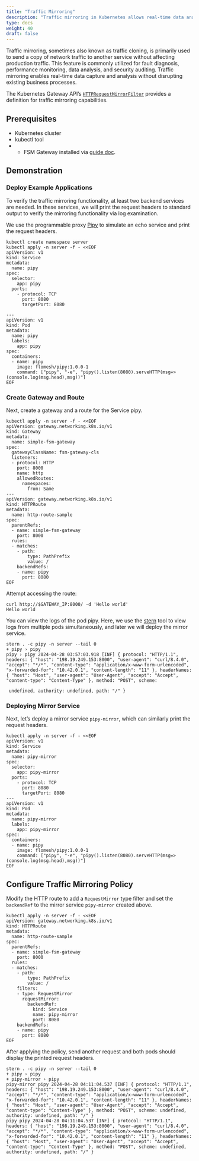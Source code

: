 ```yaml
---
title: "Traffic Mirroring"
description: "Traffic mirroring in Kubernetes allows real-time data analysis without disrupting production traffic, enhancing diagnostics and security."
type: docs
weight: 40
draft: false
---
```


Traffic mirroring, sometimes also known as traffic cloning, is primarily used to send a copy of network traffic to another service without affecting production traffic. This feature is commonly utilized for fault diagnosis, performance monitoring, data analysis, and security auditing. Traffic mirroring enables real-time data capture and analysis without disrupting existing business processes.

The Kubernetes Gateway API’s [`HTTPRequestMirrorFilter`](https://gateway-api.sigs.k8s.io/reference/spec/#gateway.networking.k8s.io/v1.HTTPRequestMirrorFilter) provides a definition for traffic mirroring capabilities.

## Prerequisites

- Kubernetes cluster
- kubectl tool
- - FSM Gateway installed via [guide doc](/guides/traffic_management/ingress/fsm_gateway/installation).

## Demonstration

### Deploy Example Applications

To verify the traffic mirroring functionality, at least two backend services are needed. In these services, we will print the request headers to standard output to verify the mirroring functionality via log examination.

We use the programmable proxy [Pipy](https://github.com/flomesh-io/pipy) to simulate an echo service and print the request headers.

```shell
kubectl create namespace server
kubectl apply -n server -f - <<EOF
apiVersion: v1
kind: Service
metadata:
  name: pipy
spec:
  selector:
    app: pipy
  ports:
    - protocol: TCP
      port: 8080
      targetPort: 8080

---
apiVersion: v1
kind: Pod
metadata:
  name: pipy
  labels:
    app: pipy
spec:
  containers:
  - name: pipy
    image: flomesh/pipy:1.0.0-1
    command: ["pipy", "-e", "pipy().listen(8080).serveHTTP(msg=>(console.log(msg.head),msg))"]
EOF
```

### Create Gateway and Route

Next, create a gateway and a route for the Service pipy.

```shell
kubectl apply -n server -f - <<EOF
apiVersion: gateway.networking.k8s.io/v1
kind: Gateway
metadata:
  name: simple-fsm-gateway
spec:
  gatewayClassName: fsm-gateway-cls
  listeners:
  - protocol: HTTP
    port: 8000
    name: http
    allowedRoutes:
      namespaces:
        from: Same
---
apiVersion: gateway.networking.k8s.io/v1
kind: HTTPRoute
metadata:
  name: http-route-sample
spec:
  parentRefs:
  - name: simple-fsm-gateway
    port: 8000
  rules:
  - matches:
    - path:
        type: PathPrefix
        value: /
    backendRefs:
    - name: pipy
      port: 8080
EOF
```

Attempt accessing the route:

```shell
curl http://$GATEWAY_IP:8000/ -d 'Hello world'
Hello world
```

You can view the logs of the pod pipy. Here, we use the [stern](https://github.com/stern/stern) tool to view logs from multiple pods simultaneously, and later we will deploy the mirror service.

```shell
stern . -c pipy -n server --tail 0
+ pipy › pipy
pipy › pipy 2024-04-28 03:57:03.918 [INF] { protocol: "HTTP/1.1", headers: { "host": "198.19.249.153:8000", "user-agent": "curl/8.4.0", "accept": "*/*", "content-type": "application/x-www-form-urlencoded", "x-forwarded-for": "10.42.0.1", "content-length": "11" }, headerNames: { "host": "Host", "user-agent": "User-Agent", "accept": "Accept", "content-type": "Content-Type" }, method: "POST", scheme:

 undefined, authority: undefined, path: "/" }
```

### Deploying Mirror Service

Next, let’s deploy a mirror service `pipy-mirror`, which can similarly print the request headers.

```shell
kubectl apply -n server -f - <<EOF
apiVersion: v1
kind: Service
metadata:
  name: pipy-mirror
spec:
  selector:
    app: pipy-mirror
  ports:
    - protocol: TCP
      port: 8080
      targetPort: 8080
---
apiVersion: v1
kind: Pod
metadata:
  name: pipy-mirror
  labels:
    app: pipy-mirror
spec:
  containers:
  - name: pipy
    image: flomesh/pipy:1.0.0-1
    command: ["pipy", "-e", "pipy().listen(8080).serveHTTP(msg=>(console.log(msg.head),msg))"]
EOF
```

## Configure Traffic Mirroring Policy

Modify the HTTP route to add a `RequestMirror` type filter and set the `backendRef` to the mirror service `pipy-mirror` created above.

```shell
kubectl apply -n server -f - <<EOF
apiVersion: gateway.networking.k8s.io/v1
kind: HTTPRoute
metadata:
  name: http-route-sample
spec:
  parentRefs:
  - name: simple-fsm-gateway
    port: 8000
  rules:
  - matches:
    - path:
        type: PathPrefix
        value: /
    filters:
    - type: RequestMirror
      requestMirror:
        backendRef:
          kind: Service
          name: pipy-mirror
          port: 8080
    backendRefs:
    - name: pipy
      port: 8080
EOF
```

After applying the policy, send another request and both pods should display the printed request headers.

```shell
stern . -c pipy -n server --tail 0
+ pipy › pipy
+ pipy-mirror › pipy
pipy-mirror pipy 2024-04-28 04:11:04.537 [INF] { protocol: "HTTP/1.1", headers: { "host": "198.19.249.153:8000", "user-agent": "curl/8.4.0", "accept": "*/*", "content-type": "application/x-www-form-urlencoded", "x-forwarded-for": "10.42.0.1", "content-length": "11" }, headerNames: { "host": "Host", "user-agent": "User-Agent", "accept": "Accept", "content-type": "Content-Type" }, method: "POST", scheme: undefined, authority: undefined, path: "/" }
pipy pipy 2024-04-28 04:11:04.537 [INF] { protocol: "HTTP/1.1", headers: { "host": "198.19.249.153:8000", "user-agent": "curl/8.4.0", "accept": "*/*", "content-type": "application/x-www-form-urlencoded", "x-forwarded-for": "10.42.0.1", "content-length": "11" }, headerNames: { "host": "Host", "user-agent": "User-Agent", "accept": "Accept", "content-type": "Content-Type" }, method: "POST", scheme: undefined, authority: undefined, path: "/" }
```
